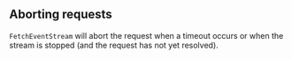 ## Aborting requests

`FetchEventStream` will abort the request when a timeout occurs or when the stream is stopped (and the request has not yet resolved).
